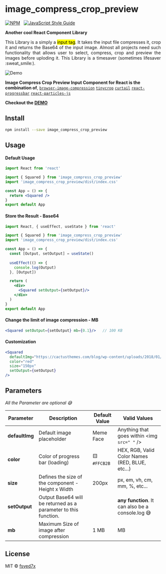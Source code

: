 # image_compress_crop_preview

[![NPM](https://img.shields.io/npm/v/image_compress_crop_preview.svg)](https://www.npmjs.com/package/image_compress_crop_preview) &nbsp; [![JavaScript Style Guide](https://img.shields.io/badge/code_style-standard-brightgreen.svg)](https://standardjs.com)

__Another cool React Component Library__ 

<p style='text-align:justify'>This Library is a simply a <mark>input tag</mark>. It takes the input file compresses it, crop it and returns the Base64 of the input image. Almost all projects need such functionality that allows user to select, compress, crop and preview the images before uploding it. This Library is a timesaver (sometimes lifesaver :sweat_smile:).</p>

![Demo](demo.gif)

__Image Compress Crop Preview Input Component for React is the combination of__, 
[`browser-image-compression`](https://www.npmjs.com/package/browser-image-compression) [`tinycrop`](https://www.npmjs.com/package/browser-image-compression) [`curtail`](https://www.npmjs.com/package/browser-image-compression) [`react-progressbar`](https://www.npmjs.com/package/browser-image-compression) [`react-particles-js`](https://www.npmjs.com/package/browser-image-compression)

__Checkout the [DEMO](https://1dthizajchmucopxjhxata-on.drv.tw/build/)__

## Install

```bash
npm install --save image_compress_crop_preview
```

## Usage

#### Default Usage
```jsx
import React from 'react'

import { Squared } from 'image_compress_crop_preview'
import 'image_compress_crop_preview/dist/index.css'

const App = () => {
  return <Squared />
}
export default App
```

#### Store the Result - Base64 
```jsx
import React, { useEffect, useState } from 'react'

import { Squared } from 'image_compress_crop_preview'
import 'image_compress_crop_preview/dist/index.css'

const App = () => {
  const [Output, setOutput] = useState()
  
  useEffect(() => {
    console.log(Output)
  }, [Output])

  return (
    <div>
      <Squared setOutput={setOutput}/>
    </div>
  )
}
export default App
```

#### Change the limit of image compression - MB
```jsx
<Squared setOutput={setOutput} mb={0.1}/>   // 100 KB
```

#### Customization
```jsx
<Squared 
  defaultImg="https://cactusthemes.com/blog/wp-content/uploads/2018/01/tt_avatar_small.jpg" 
  color="red" 
  size="150px" 
  setOutput={setOutput}
/>
```

## Parameters 
*All the Parameter are optional :sweat_smile:*

Parameter | Description | Default Value | Valid Values
------------ | ------------- | ------------- | -------------
__defaultImg__ | Default image placeholder | Meme Face | Anything that goes within <img `src=" "` />
__color__ | Color of progress bar (loading) | :yellow_square: `#FFCB2B` | HEX, RGB, Valid Color Names (RED, BLUE, etc...)
__size__ | Defines the size of the component - Height x Width | 200px | px, em, vh, cm, mm, %, etc...
__setOutput__ | Output Base64 will be returned as a parameter to this function. |  | __any function__. It can also be a console.log :sweat_smile:
  __mb__ | Maximum Size of image after compression | 1 MB | MB

## License

MIT © [fsyed7x](https://github.com/fsyed7x)
